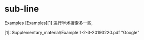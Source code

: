 # sub-line


Examples [Examples][1] 进行学术搜索多一些,

[1]: Supplementary_material/Example 1-2-3-20190220.pdf "Google"


